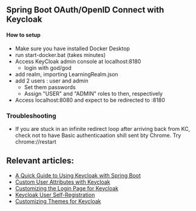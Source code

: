 ## Spring Boot OAuth/OpenID Connect with Keycloak

#### How to setup
- Make sure you have installed Docker Desktop
- run start-docker.bat  (takes minutes)
- Access KeyCloak admin console at localhost:8180
  - login with god/god
- add realm, importing LearningRealm.json
- add 2 users : user and admin
  - Set them passwords
  - Assign "USER" and "ADMIN" roles to then, respectively
- Access localhost:8080 and expect to be redirected to :8180


### Troubleshooting
- If you are stuck in an infinite redirect loop after arriving back from KC, check not to have Basic authenticaation shill sent bty Chrome. Try chrome://restart










## Relevant articles:
- [A Quick Guide to Using Keycloak with Spring Boot](https://www.baeldung.com/spring-boot-keycloak)
- [Custom User Attributes with Keycloak](https://www.baeldung.com/keycloak-custom-user-attributes)
- [Customizing the Login Page for Keycloak](https://www.baeldung.com/keycloak-custom-login-page)
- [Keycloak User Self-Registration](https://www.baeldung.com/keycloak-user-registration)
- [Customizing Themes for Keycloak](https://www.baeldung.com/spring-keycloak-custom-themes)


